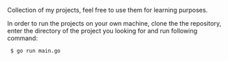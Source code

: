   Collection of my projects, feel free to use them for learning purposes.
  
  In order to run the projects on your own machine, clone the the repository, enter the directory of the project you looking for and run following command:
    
     $ go run main.go
     
